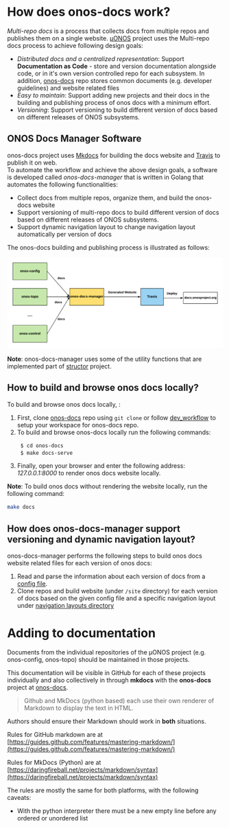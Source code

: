 <!--
SPDX-FileCopyrightText: 2022 2020-present Open Networking Foundation <info@opennetworking.org>

SPDX-License-Identifier: Apache-2.0
-->

# How does onos-docs work?
*Multi-repo docs* is a process that collects docs from multiple repos and publishes them on a single website. 
[µONOS](https://github.com/onosproject) project uses the Multi-repo docs process to achieve following design goals:

- *Distributed docs and a centralized representation*: Support **Documentation as Code** - store and version documentation alongside code, or in it's own version controlled repo for 
each subsystem. In addition, [onos-docs](https://github.com/onosproject/onos-docs) repo stores common documents (e.g. developer guidelines) and website related files
- *Easy to maintain*: Support adding new projects and their docs in the building and publishing process of onos docs with a minimum effort.
- *Versioning*: Support versioning to build different version of docs based on different releases of ONOS subsystems. 

## ONOS Docs Manager Software
onos-docs project uses [Mkdocs] for building the docs website and [Travis] to publish it on web.  
To automate the workflow and  achieve the above design goals, 
a software is developed called *onos-docs-manager* that is written in Golang 
that automates the following functionalities:
 
- Collect docs from multiple repos, organize them, and build the onos-docs website
- Support versioning of multi-repo docs to build different version of docs based on different releases of ONOS subsystems. 
- Support dynamic navigation layout to change navigation layout automatically per version of docs

The onos-docs building and publishing process is illustrated as follows:

![onos-docs-manager](../images/onos-docs-manager.png)
 
 
 **Note**: onos-docs-manager uses some of the utility functions that are implemented part of [structor](https://github.com/containous/structor) project.
 

## How to build and browse onos docs locally?
To build and browse onos docs locally, :

1. First, clone [onos-docs] repo using `git clone` or follow [dev_workflow](dev_workflow.md) to 
setup your workspace for onos-docs repo. 
2. To build and browse onos-docs locally run the following commands:
   ```bash
    $ cd onos-docs
    $ make docs-serve
    ```
3. Finally, open your browser and enter the following address:
*127.0.0.1:8000* to render onos docs website locally. 

**Note**: To build onos docs without rendering the website locally, run the following command:
```bash
make docs
``` 

## How does onos-docs-manager support versioning and dynamic navigation layout?
onos-docs-manager performs the following steps to build onos docs website related files for 
each version of onos docs:

1. Read and parse the information about each version of 
docs from a [config file](https://github.com/onosproject/onos-docs/blob/master/docs/configs/versions.yml).
2. Clone repos and build website (under `/site` directory) for each version of docs based on the given config file and 
   a specific navigation layout under [navigation layouts directory](https://github.com/onosproject/onos-docs/blob/master/docs/configs/nav) 
   

# Adding to documentation
Documents from the individual repositories of the µONOS project (e.g. onos-config,
onos-topo) should be maintained in those projects.

This documentation will be visible in GitHub for each of these projects
individually and also collectively in through **mkdocs** with the
**onos-docs** project at [onos-docs].

> Github and MkDocs (python based) each use their own renderer of Markdown to
> display the text in HTML.

Authors should ensure their Markdown should work in **both** situations. 

Rules for GitHub markdown are at [https://guides.github.com/features/mastering-markdown/](https://guides.github.com/features/mastering-markdown/)

Rules for MkDocs (Python) are at [https://daringfireball.net/projects/markdown/syntax](https://daringfireball.net/projects/markdown/syntax)

The rules are mostly the same for both platforms, with the following caveats:

- With the python interpreter there must be a new empty line before any ordered or unordered list


[onos-docs]: https://github.com/onosproject/onos-docs
[Mkdocs]: https://www.mkdocs.org
[Travis]: https://travis-ci.org/ 